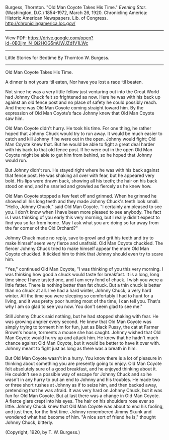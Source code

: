 Burgess, Thornton. "Old Man Coyote Takes His Time." _Evening Star_.
(Washington, D.C.) 1854-1972, March 26, 1920. Chronicling America: Historic American Newspapers. Lib. of Congress. <http://chroniclingamerica.loc.gov/>

***
View PDF: https://drive.google.com/open?id=0B3jjm_N_Qi2HOG5mUWJZd1V1LWc
***
Little Stories for Bedtime
By Thornton W. Burgess.
________

Old Man Coyote Takes His Time.

A dinner is not yours ‘til eaten,
Nor have you lost a race ‘til beaten.

Not since he was a very little fellow just venturing out into the Great World had Johnny Chuck felt so frightened as now. Here he was with his back up against an old fence post and no place of safety he could possibly reach. And there was Old Man Coyote coming straight toward him. By the expression of Old Man Coyote’s face Johnny knew that Old Man Coyote saw him.

Old Man Coyote didn't hurry. He took his time. For one thing, he rather hoped that Johnny Chuck would try to run away. It would be much easier to catch and kill Johnny if he were out in the open. Johnny would fight; Old Man Coyote knew that. But he would be able to fight a great deal harder with his back to that old fence post. If he were out in the open Old Man Coyote might be able to get him from behind, so he hoped that Johnny would run.

But Johnny didn't run. He stayed right where he was with his back against that fence post. He was shaking all over with fear, but he appeared very bold. His lips were drawn back, showing all his teeth; the hair on his back stood on end, and he snarled and growled as fiercely as he knew how.

Old Man Coyote stopped a few feet off and grinned. When he grinned he showed all his long teeth and they made Johnny Chuck's teeth look small. "Hello, Johnny Chuck," said Old Man Coyote. "I certainly am pleased to see you. I don't know when I have been more pleased to see anybody. The fact is I was thinking of you early this very morning, but I really didn't expect to find you so far from home. May I ask what you are doing so far away from the far corner of the Old Orchard?"

Johnny Chuck made no reply, save to growl and grit his teeth and try to make himself seem very fierce and unafraid. Old Man Coyote chuckled. The fiercer Johnny Chuck tried to make himself appear the more Old Man Coyote chuckled. It tickled him to think that Johnny should even try to scare him.

"Yes," continued Old Man Coyote, "I was thinking of you this very morning. I was thinking how good a chuck would taste for breakfast. It is a long, long time since I have tasted one, and I am very fond of chuck. I wish you were a little fatter. There is nothing better than fat chuck. But a thin chuck is better than no chuck at all. I've had a hard winter, Johnny Chuck, a very hard winter. All the time you were sleeping so comfortably I had to hunt for a living, and it was pretty poor hunting most of the time, I can tell you. That's why I am so glad to see you now. You don't seem glad to see me."

Still Johnny Chuck said nothing, but he had stopped shaking with fear. He was growing angrier every second. He knew that Old Man Coyote was simply trying to torment him for fun, just as Black Pussy, the cat at Farmer Brown's house, torments a mouse she has caught. Johnny wished that Old Man Coyote would hurry up and attack him. He knew that he hadn't much chance against Old Man Coyote, but it would be better to have it over with. Johnny meant to fight just as long as there was a breath in him.

But Old Man Coyote wasn't in a hurry. You know there is a lot of pleasure in thinking about something you are presently going to enjoy. Old Man Coyote felt absolutely sure of a good breakfast, and he enjoyed thinking about it. He couldn't see a possible way of escape for Johnny Chuck and so he wasn't in any hurry to put an end to Johnny and his troubles. He made two or three short rushes at Johnny as if to seize him, and then backed away, pretending that he was afraid. It was very hard on Johnny Chuck, but it was fun for Old Man Coyote. But at last there was a change in Old Man Coyote. A fierce glare crept into his eyes. The hair on his shoulders rose ever so little. Johnny Chuck knew that Old Man Coyote was about to end his fooling, and just then, for the first time. Johnny remembered Jimmy Skunk and wondered what had become of him. "A nice sort of friend he is," thought Johnny Chuck, bitterly.

(Copyright, 1920, by T. W. Burgess.)

